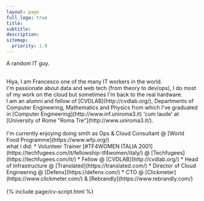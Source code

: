 ```yaml
---
layout: page
full_logo: true
title: 
subtitle: 
description:
sitemap:
  priority: 1.0
---
```

<p id="describe-text">A random IT guy.</p>
<br />
Hiya, I am Francesco one of the many IT workers in the world.
<br />
I'm passionate about data and web tech (from theory to dev/ops), I do most of my work on the cloud but sometimes I'm back to the real hardware.
<br /> 
I am an alumni and fellow of [CVDLAB](http://cvdlab.org/), Departments of Computer Engineering, Mathematics and Physics from which I've 
graduated in [Computer Engineering](http://www.inf.uniroma3.it) 'cum laude' at [University of Rome "Roma Tre"](http://www.uniroma3.it/).
<br />
<br />
I'm currently enjoying doing smth as Ops &amp; Cloud Consultant @ [World Food Programme](https://www.wfp.org/) <br />
what i did:
* Volunteer Trainer [#TF4WOMEN ITALIA 2001](https://techfugees.com/it/fellowship-tf4women/italy/) @ [Techfugees](https://techfugees.com/it/)
* Fellow @ [CVDLAB](http://cvdlab.org/)
* Head of Infrastructure @ [Translated](https://translated.com/)
* Director of Cloud Engineering @ [Defenx](https://defenx.com/)
* CTO @ [Clickmeter](https://www.clickmeter.com/) & [Rebrandly](https://www.rebrandly.com/)
<br />
<div id="worktext"></div>
<br />
{% include page/cv-script.html %}
